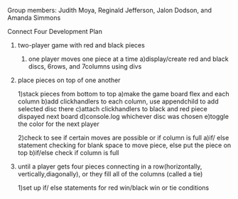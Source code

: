 Group members: Judith Moya, Reginald Jefferson, Jalon Dodson, and Amanda Simmons


Connect Four Development Plan


1. two-player game with red and black pieces
    1) one player moves one piece at a time
        a)display/create red and black discs, 6rows, and 7columns using divs
    
    
2. place pieces on top of one another

    1)stack pieces from bottom to top
        a)make the game board flex and each column
        b)add clickhandlers to each column, use appendchild to add selected disc there
        c)attach clickhandlers to black and red piece dispayed next board
        d)console.log whichever disc was chosen
        e)toggle the color for the next player

    2)check to see if certain moves are possible or if column is full
        a)if/ else statement checking for blank space to move piece, else put the piece on top
        b)if/else check if column is full
        

3. until a player gets four pieces connecting in a row(horizontally, vertically,diagonally), or they fill all of the columns (called a tie)     

    1)set up if/ else statements for red win/black win or tie conditions

